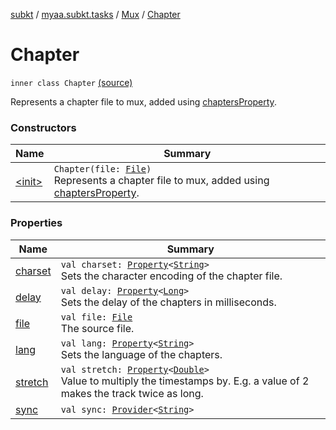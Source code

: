 [subkt](../../../index.md) / [myaa.subkt.tasks](../../index.md) / [Mux](../index.md) / [Chapter](./index.md)

# Chapter

`inner class Chapter` [(source)](https://github.com/Myaamori/SubKt/blob/0.1.10/src/main/kotlin/myaa/subkt/tasks/muxtask.kt#L454)

Represents a chapter file to mux, added using [chaptersProperty](../chapters-property.md).

### Constructors

| Name | Summary |
|---|---|
| [&lt;init&gt;](-init-.md) | `Chapter(file: `[`File`](https://docs.oracle.com/javase/9/docs/api/java/io/File.html)`)`<br>Represents a chapter file to mux, added using [chaptersProperty](../chapters-property.md). |

### Properties

| Name | Summary |
|---|---|
| [charset](charset.md) | `val charset: `[`Property`](https://docs.gradle.org/current/javadoc/org/gradle/api/provider/Property.html)`<`[`String`](https://kotlinlang.org/api/latest/jvm/stdlib/kotlin/-string/index.html)`>`<br>Sets the character encoding of the chapter file. |
| [delay](delay.md) | `val delay: `[`Property`](https://docs.gradle.org/current/javadoc/org/gradle/api/provider/Property.html)`<`[`Long`](https://kotlinlang.org/api/latest/jvm/stdlib/kotlin/-long/index.html)`>`<br>Sets the delay of the chapters in milliseconds. |
| [file](file.md) | `val file: `[`File`](https://docs.oracle.com/javase/9/docs/api/java/io/File.html)<br>The source file. |
| [lang](lang.md) | `val lang: `[`Property`](https://docs.gradle.org/current/javadoc/org/gradle/api/provider/Property.html)`<`[`String`](https://kotlinlang.org/api/latest/jvm/stdlib/kotlin/-string/index.html)`>`<br>Sets the language of the chapters. |
| [stretch](stretch.md) | `val stretch: `[`Property`](https://docs.gradle.org/current/javadoc/org/gradle/api/provider/Property.html)`<`[`Double`](https://kotlinlang.org/api/latest/jvm/stdlib/kotlin/-double/index.html)`>`<br>Value to multiply the timestamps by. E.g. a value of 2 makes the track twice as long. |
| [sync](sync.md) | `val sync: `[`Provider`](https://docs.gradle.org/current/javadoc/org/gradle/api/provider/Provider.html)`<`[`String`](https://kotlinlang.org/api/latest/jvm/stdlib/kotlin/-string/index.html)`>` |
